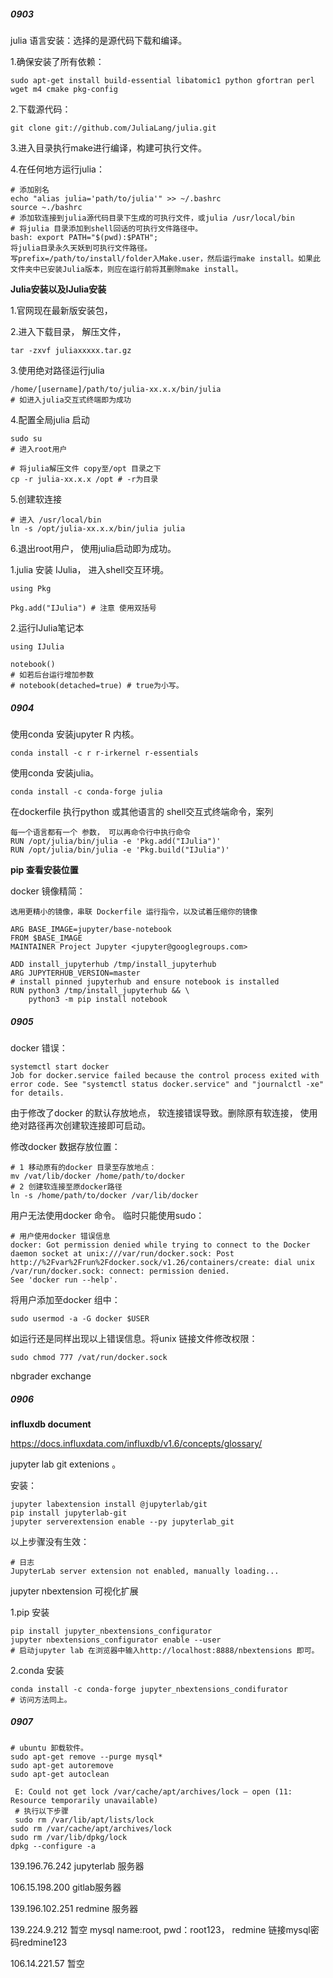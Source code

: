 ##### 0903

julia 语言安装：选择的是源代码下载和编译。

1.确保安装了所有依赖：

```
sudo apt-get install build-essential libatomic1 python gfortran perl wget m4 cmake pkg-config
```

2.下载源代码：

```
git clone git://github.com/JuliaLang/julia.git
```

3.进入目录执行make进行编译，构建可执行文件。

4.在任何地方运行julia：

```
# 添加别名
echo "alias julia='path/to/julia'" >> ~/.bashrc 
source ~./bashrc
# 添加软连接到julia源代码目录下生成的可执行文件，或julia /usr/local/bin
# 将julia 目录添加到shell回话的可执行文件路径中。
bash: export PATH="$(pwd):$PATH";
将julia目录永久天妖到可执行文件路径。
写prefix=/path/to/install/folder入Make.user，然后运行make install。如果此文件夹中已安装Julia版本，则应在运行前将其删除make install。
```

**Julia安装以及IJulia安装**

1.官网现在最新版安装包，

2.进入下载目录， 解压文件，

```
tar -zxvf juliaxxxxx.tar.gz
```

3.使用绝对路径运行julia

```
/home/[username]/path/to/julia-xx.x.x/bin/julia
# 如进入julia交互式终端即为成功
```

4.配置全局julia 启动

```
sudo su
# 进入root用户
```

```
# 将julia解压文件 copy至/opt 目录之下
cp -r julia-xx.x.x /opt # -r为目录
```

5.创建软连接

```
# 进入 /usr/local/bin
ln -s /opt/julia-xx.x.x/bin/julia julia
```

6.退出root用户， 使用julia启动即为成功。



1.julia 安装 IJulia， 进入shell交互环境。

```
using Pkg
```

```
Pkg.add("IJulia") # 注意 使用双括号
```

2.运行IJulia笔记本

```
using IJulia
```

```
notebook()
# 如若后台运行增加参数
# notebook(detached=true) # true为小写。
```



##### 0904

使用conda 安装jupyter  R 内核。

```
conda install -c r r-irkernel r-essentials
```

使用conda 安装julia。

```
conda install -c conda-forge julia
```

在dockerfile 执行python 或其他语言的 shell交互式终端命令，案列

```
每一个语言都有一个 参数， 可以再命令行中执行命令
RUN /opt/julia/bin/julia -e 'Pkg.add("IJulia")' 
RUN /opt/julia/bin/julia -e 'Pkg.build("IJulia")' 
```



**pip 查看安装位置**

docker 镜像精简：

```
选用更精小的镜像，串联 Dockerfile 运行指令，以及试着压缩你的镜像
```

```
ARG BASE_IMAGE=jupyter/base-notebook
FROM $BASE_IMAGE
MAINTAINER Project Jupyter <jupyter@googlegroups.com>

ADD install_jupyterhub /tmp/install_jupyterhub
ARG JUPYTERHUB_VERSION=master
# install pinned jupyterhub and ensure notebook is installed
RUN python3 /tmp/install_jupyterhub && \
    python3 -m pip install notebook
```



##### 0905

docker 错误：

```
systemctl start docker
Job for docker.service failed because the control process exited with error code. See "systemctl status docker.service" and "journalctl -xe" for details.
```

由于修改了docker 的默认存放地点， 软连接错误导致。删除原有软连接， 使用绝对路径再次创建软连接即可启动。



修改docker 数据存放位置：

```
# 1 移动原有的docker 目录至存放地点：
mv /vat/lib/docker /home/path/to/docker
# 2 创建软连接至原docker路径
ln -s /home/path/to/docker /var/lib/docker
```



用户无法使用docker 命令。 临时只能使用sudo：

```
# 用户使用docker 错误信息
docker: Got permission denied while trying to connect to the Docker daemon socket at unix:///var/run/docker.sock: Post http://%2Fvar%2Frun%2Fdocker.sock/v1.26/containers/create: dial unix /var/run/docker.sock: connect: permission denied.
See 'docker run --help'.
```

将用户添加至docker 组中：

```
sudo usermod -a -G docker $USER
```

如运行还是同样出现以上错误信息。将unix 链接文件修改权限：

```
sudo chmod 777 /vat/run/docker.sock
```

nbgrader exchange 



##### 0906

**influxdb document**

https://docs.influxdata.com/influxdb/v1.6/concepts/glossary/



jupyter lab git extenions 。

安装：

```
jupyter labextension install @jupyterlab/git
pip install jupyterlab-git
jupyter serverextension enable --py jupyterlab_git

```

以上步骤没有生效：

```
# 日志
JupyterLab server extension not enabled, manually loading...
```



jupyter nbextension 可视化扩展

1.pip 安装

```
pip install jupyter_nbextensions_configurator
jupyter nbextensions_configurator enable --user
# 启动jupyter lab 在浏览器中输入http://localhost:8888/nbextensions 即可。
```

2.conda 安装

```
conda install -c conda-forge jupyter_nbextensions_condifurator
# 访问方法同上。
```



##### 0907

```
# ubuntu 卸载软件。
sudo apt-get remove --purge mysql*
sudo apt-get autoremove
sudo apt-get autoclean
```



```
 E: Could not get lock /var/cache/apt/archives/lock – open (11: Resource temporarily unavailable)
 # 执行以下步骤
 sudo rm /var/lib/apt/lists/lock
sudo rm /var/cache/apt/archives/lock
sudo rm /var/lib/dpkg/lock
dpkg --configure -a
```

139.196.76.242 jupyterlab 服务器

106.15.198.200 gitlab服务器

139.196.102.251 redmine 服务器

139.224.9.212 暂空 mysql name:root, pwd：root123， redmine 链接mysql密码redmine123

106.14.221.57 暂空